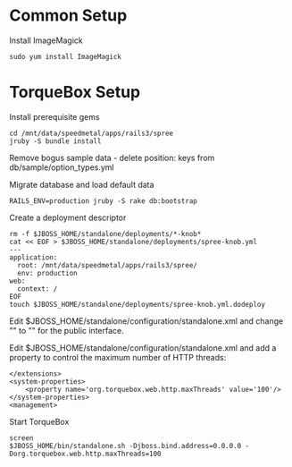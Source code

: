 # Common Setup

Install ImageMagick

    sudo yum install ImageMagick

# TorqueBox Setup

Install prerequisite gems

    cd /mnt/data/speedmetal/apps/rails3/spree
    jruby -S bundle install

Remove bogus sample data - delete position: keys from
db/sample/option_types.yml

Migrate database and load default data

    RAILS_ENV=production jruby -S rake db:bootstrap

Create a deployment descriptor

    rm -f $JBOSS_HOME/standalone/deployments/*-knob*
    cat << EOF > $JBOSS_HOME/standalone/deployments/spree-knob.yml
    ---
    application:
      root: /mnt/data/speedmetal/apps/rails3/spree/
      env: production
    web:
      context: /
    EOF
    touch $JBOSS_HOME/standalone/deployments/spree-knob.yml.dodeploy

Edit $JBOSS_HOME/standalone/configuration/standalone.xml and change
"<inet-address value='127.0.0.1'/>" to "<any-ipv4-address/>" for the
public interface.

Edit $JBOSS_HOME/standalone/configuration/standalone.xml and add a
property to control the maximum number of HTTP threads:

    </extensions>
    <system-properties>
        <property name='org.torquebox.web.http.maxThreads' value='100'/>
    </system-properties>
    <management>

Start TorqueBox

    screen
    $JBOSS_HOME/bin/standalone.sh -Djboss.bind.address=0.0.0.0 -Dorg.torquebox.web.http.maxThreads=100
